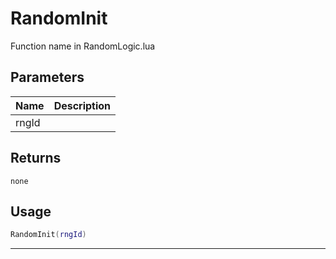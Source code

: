 # RandomInit

Function name in RandomLogic.lua

## Parameters

| Name  | Description |
| ----- | ----------- |
| rngId |             |

## Returns

`none`

## Usage

```lua
RandomInit(rngId)
```

---
